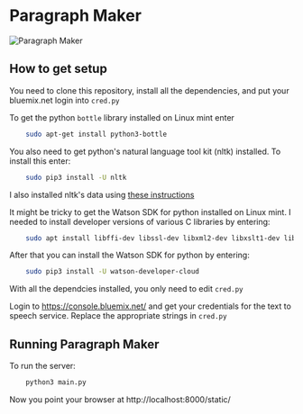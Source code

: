 # Paragraph Maker

![ Paragraph Maker](http://i.imgur.com/WpuFwhb.png  "Paragraph Maker")

## How to get setup
You need to clone this repository, install all the dependencies, and put your bluemix.net login into `cred.py`

To get the python `bottle` library installed on Linux mint enter

```bash
	sudo apt-get install python3-bottle
```

You also need to get python's natural language tool kit (nltk) installed. To install this enter:

```bash
	sudo pip3 install -U nltk
```
	
I also installed nltk's data using [these instructions](http://www.nltk.org/data.html#interactive-installer)

It might be tricky to get the Watson SDK for python installed on Linux mint. I needed to install developer versions of various C libraries by entering:

```bash
	sudo apt install libffi-dev libssl-dev libxml2-dev libxslt1-dev libjpeg8-dev zlibg-dev python3-dev
```
	
After that you can install the Watson SDK for python by entering:

```bash
	sudo pip3 install -U watson-developer-cloud
```

With all the dependcies installed, you only need to edit `cred.py`

Login to https://console.bluemix.net/ and get your credentials for the text to speech service. Replace the appropriate strings in `cred.py`

## Running Paragraph Maker
To run the server:
```bash
	python3 main.py
```
Now you point your browser at http://localhost:8000/static/
